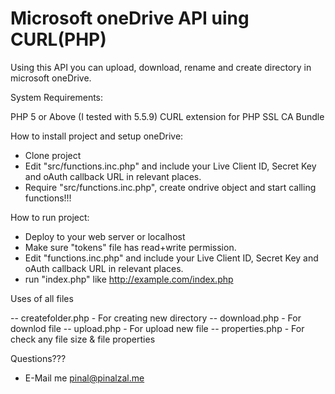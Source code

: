 # Microsoft oneDrive API uing CURL(PHP)
Using this API you can upload, download, rename and create directory in microsoft oneDrive.


System Requirements:

PHP 5 or Above (I tested with 5.5.9)
CURL extension for PHP
SSL CA Bundle


How to install project and setup oneDrive:
- Clone project
- Edit "src/functions.inc.php" and include your Live Client ID, Secret Key and oAuth callback URL in relevant places.
- Require "src/functions.inc.php", create ondrive object and start calling functions!!!


How to run project:
- Deploy to your web server or localhost
- Make sure  "tokens" file has read+write permission.
- Edit "functions.inc.php" and include your Live Client ID, Secret Key and oAuth callback URL in relevant places.
- run "index.php" like http://example.com/index.php 

Uses of all files 

-- createfolder.php - For creating new directory 
-- download.php - For downlod file
-- upload.php - For upload new file
-- properties.php - For check any file size & file properties

Questions???
- E-Mail me pinal@pinalzal.me

